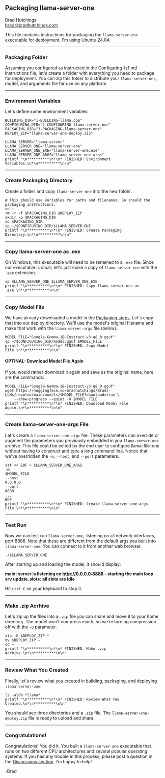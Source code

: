 ## Packaging llama-server-one

Brad Hutchings<br/>
brad@bradhutchings.com

This file contains instructions for packaging the `llama-server-one` executable for deployment. I'm using Ubuntu 24.04.

---
### Packaging Folder
Assuming you configured as instructed in the [Configuring-ls1.md](Configuring-ls1.md) instructions file, let's create a folder with everything you need to package for deployment. You can zip this folder to distribute your `llama-server-one`, model, and arguments file for use on any platform. 

---
### Environment Variables
Let's define some environment variables:
```
BUILDING_DIR="1-BUILDING-llama.cpp"
CONFIGURING_DIR="2-CONFIGURING-llama-server-one"
PACKAGING_DIR="3-PACKAGING-llama-server-one"
DEPLOY_ZIP="llama-server-one-deploy.zip"

LLAMA_SERVER="llama-server"
LLAMA_SERVER_ONE="llama-server-one"
LLAMA_SERVER_ONE_EXE="llama-server-one.exe"
LLAMA_SERVER_ONE_ARGS="llama-server-one-args"
printf "\n**********\n*\n* FINISHED: Environment Variables.\n*\n**********\n\n"
```

---
### Create Packaging Directory
Create a folder and copy `llama-server-one` into the new folder.
```
# This should use variables for paths and filenames. So should the packaging instructions.
cd ~
rm -r -f $PACKAGING_DIR $DEPLOY_ZIP
mkdir -p $PACKAGING_DIR
cd $PACKAGING_DIR
cp ~/$CONFIGURING_DIR/$LLAMA_SERVER_ONE .
printf "\n**********\n*\n* FINISHED: Create Packaging Directory.\n*\n**********\n\n"
```

---
### Copy llama-server-one as .exe

On Windows, this executable will need to be renamed to a `.exe` file. Since our executable is small, let's just make a copy of `llama-server-one` with the `.exe` extension.

```
cp $LLAMA_SERVER_ONE $LLAMA_SERVER_ONE_EXE
printf "\n**********\n*\n* FINISHED: Copy llama-server-one as .exe.\n*\n**********\n\n"
```

---
### Copy Model File

We have already downloaded a model in the [Packaging steps](Packaging-ls1.md). Let's copy that into our deploy directory. We'll use the model's original filename and make that work with the `llama-server-args` file (below).
```
MODEL_FILE="Google-Gemma-1B-Instruct-v3-q8_0.gguf"
cp ~/$CONFIGURING_DIR/model.gguf $MODEL_FILE
printf "\n**********\n*\n* FINISHED: Copy Model File.\n*\n**********\n\n"
```

#### OPTINAL: Download Model File Again

If you would rather download it again and save as the original name, here are the commands:
```
MODEL_FILE="Google-Gemma-1B-Instruct-v3-q8_0.gguf"
wget https://huggingface.co/bradhutchings/Brads-LLMs/resolve/main/models/$MODEL_FILE?download=true \
    --show-progress --quiet -O $MODEL_FILE
printf "\n**********\n*\n* FINISHED: Download Model File Again.\n*\n**********\n\n"
```

---
### Create llama-server-one-args File

Let's create a `llama-server-one-args` file. These parameters can override or augment the parameters you previously embedded in you `llama-server-one` archive. This file could be edited by the end user to configure llama-file-one without having to construct and type a long command line. Notice that we've overridden the `-m`, `--host`, and `--port` parameters.
```
cat << EOF > $LLAMA_SERVER_ONE_ARGS
-m
$MODEL_FILE
--host
0.0.0.0
--port
8888
...
EOF
printf "\n**********\n*\n* FINISHED: Create llama-server-one-args File.\n*\n**********\n\n"
```

---
### Test Run

Now we can test run `llama-server-one`, listening on all network interfaces, port 8888. Note that these are different from the default args you built into `llama-server-one`. You can connect to it from another web browser.
```
./$LLAMA_SERVER_ONE
```

After starting up and loading the model, it should display:

**main: server is listening on http://0.0.0.0:8888 - starting the main loop**<br/>
**srv  update_slots: all slots are idle**

Hit `ctrl-C` on your keyboard to stop it.

---
### Make .zip Acrhive

Let's zip up the files into a `.zip` file you can share and move it to your home directory. The model won't compress much, so we're turning compression off with the `-0` parameter.

```
zip -0 $DEPLOY_ZIP *
mv $DEPLOY_ZIP ~
cd ~
printf "\n**********\n*\n* FINISHED: Make .zip Acrhive.\n*\n**********\n\n"
```

---
### Review What You Created
Finally, let's review what you created in building, packaging, and deploying `llama-server-one`:
```
ls -aldh *llama*
printf "\n**********\n*\n* FINISHED: Review What You Created.\n*\n**********\n\n"
```

You should see three directories and a `.zip` file. The `llama-server-one-deploy.zip` file is ready to upload and share.

---
### Congratulations!

Congratulations! You did it. You built a `llama-server-one` executable that runs on two different CPU architectures and several popular operating systems. If you had any trouble in this process, please post a question in the [Discussions section](https://github.com/BradHutchings/llama-server-one/discussions). I'm happy to help!

-Brad

